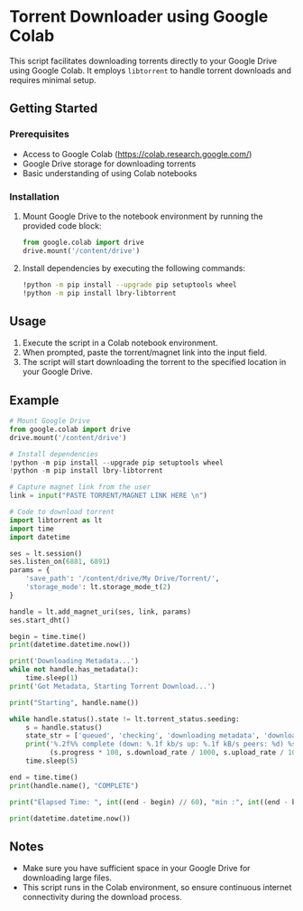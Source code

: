 # Torrent Downloader using Google Colab

This script facilitates downloading torrents directly to your Google Drive using Google Colab. It employs `libtorrent` to handle torrent downloads and requires minimal setup.

## Getting Started

### Prerequisites

- Access to Google Colab (https://colab.research.google.com/)
- Google Drive storage for downloading torrents
- Basic understanding of using Colab notebooks

### Installation

1. Mount Google Drive to the notebook environment by running the provided code block:

    ```python
    from google.colab import drive
    drive.mount('/content/drive')
    ```

2. Install dependencies by executing the following commands:

    ```bash
    !python -m pip install --upgrade pip setuptools wheel
    !python -m pip install lbry-libtorrent
    ```

## Usage

1. Execute the script in a Colab notebook environment.
2. When prompted, paste the torrent/magnet link into the input field.
3. The script will start downloading the torrent to the specified location in your Google Drive.

## Example

```python
# Mount Google Drive
from google.colab import drive
drive.mount('/content/drive')

# Install dependencies
!python -m pip install --upgrade pip setuptools wheel
!python -m pip install lbry-libtorrent

# Capture magnet link from the user
link = input("PASTE TORRENT/MAGNET LINK HERE \n")

# Code to download torrent
import libtorrent as lt
import time
import datetime

ses = lt.session()
ses.listen_on(6881, 6891)
params = {
    'save_path': '/content/drive/My Drive/Torrent/',
    'storage_mode': lt.storage_mode_t(2)
}

handle = lt.add_magnet_uri(ses, link, params)
ses.start_dht()

begin = time.time()
print(datetime.datetime.now())

print('Downloading Metadata...')
while not handle.has_metadata():
    time.sleep(1)
print('Got Metadata, Starting Torrent Download...')

print("Starting", handle.name())

while handle.status().state != lt.torrent_status.seeding:
    s = handle.status()
    state_str = ['queued', 'checking', 'downloading metadata', 'downloading', 'finished', 'seeding', 'allocating']
    print('%.2f%% complete (down: %.1f kb/s up: %.1f kB/s peers: %d) %s ' %
          (s.progress * 100, s.download_rate / 1000, s.upload_rate / 1000, s.num_peers, state_str[s.state]))
    time.sleep(5)

end = time.time()
print(handle.name(), "COMPLETE")

print("Elapsed Time: ", int((end - begin) // 60), "min :", int((end - begin) % 60), "sec")

print(datetime.datetime.now())
```

## Notes

- Make sure you have sufficient space in your Google Drive for downloading large files.
- This script runs in the Colab environment, so ensure continuous internet connectivity during the download process.
